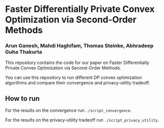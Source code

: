 # Faster Differentially Private Convex Optimization via Second-Order Methods

### Arun Ganesh, Mahdi Haghifam, Thomas Steinke, Abhradeep Guha Thakurta

This repository contains the code for our paper on Faster Differentially Private Convex Optimization via Second-Order Methods. 

You can use this repository to run different DP convex optimization algorithms and compare their convergence and privacy-utility tradeoff.

## How to run

For the results on the convergence run `./script_convergence`.

For the results on the privacy-utility tradeoff run `./script_privacy_utility`.

